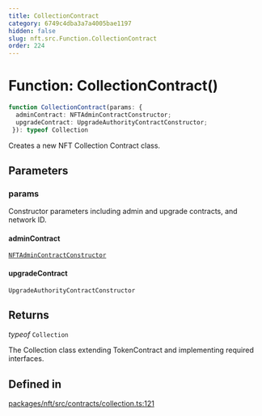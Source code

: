 ```yaml
---
title: CollectionContract
category: 6749c4dba3a7a4005bae1197
hidden: false
slug: nft.src.Function.CollectionContract
order: 224
---
```


# Function: CollectionContract()

```ts
function CollectionContract(params: {
  adminContract: NFTAdminContractConstructor;
  upgradeContract: UpgradeAuthorityContractConstructor;
 }): typeof Collection
```

Creates a new NFT Collection Contract class.

## Parameters

### params

Constructor parameters including admin and upgrade contracts, and network ID.

#### adminContract

[`NFTAdminContractConstructor`](nftsrctypealiasnftadmincontractconstructor)

#### upgradeContract

`UpgradeAuthorityContractConstructor`

## Returns

*typeof* `Collection`

The Collection class extending TokenContract and implementing required interfaces.

## Defined in

[packages/nft/src/contracts/collection.ts:121](https://github.com/zkcloudworker/minatokens-lib/blob/main/packages/nft/src/contracts/collection.ts#L121)
